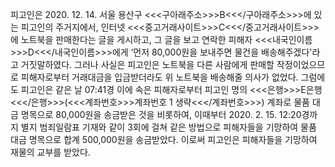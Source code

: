피고인은 2020. 12. 14. 서울 용산구 <<<구아래주소>>>B<<</구아래주소>>>에 있는 피고인의 주거지에서, 인터넷 <<<중고거래사이트>>>C<<</중고거래사이트>>>에 노트북을 판매한다는 글을 게시하고, 그 글을 보고 연락한 피해자 <<<내국인이름>>>D<<</내국인이름>>>에게 ‘먼저 80,000원을 보내주면 물건을 배송해주겠다'라고 거짓말하였다.
그러나 사실은 피고인은 노트북을 다른 사람에게 판매할 작정이었으므로 피해자로부터 거래대금을 입금받더라도 위 노트북을 배송해줄 의사가 없었다.
그럼에도 피고인은 같은 날 07:41경 이에 속은 피해자로부터 피고인 명의 <<<은행>>>E은행<<</은행>>>(<<<계좌번호>>>계좌번호 1 생략<<</계좌번호>>>) 계좌로 물품 대금 명목으로 80,000원을 송금받은 것을 비롯하여, 이때부터 2020. 2. 15. 12:20경까지 별지 범죄일람표 기재와 같이 3회에 걸쳐 같은 방법으로 피해자들을 기망하여 물품 대금 명목으로 합계 500,000원을 송금받았다.
이로써 피고인은 피해자들을 기망하여 재물의 교부를 받았다.
